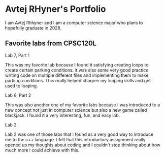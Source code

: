 
# Avtej RHyner's Portfolio

I am Avtej Rhhyner and I am a computer science major who plans to hopefully graduate in 2028.

## Favorite labs from CPSC120L

Lab 7, Part 1

This was my favorite lab because I found it satisfying creating loops to create certain parking conditions. It was also some very good practice writing code on multiple different files and implementing them to make parking conditions. This really helped sharpen my looping skills and get used to looping. 

Lab 6, Part 2

This was also another one of my favorite labs because I was introduced to a new concept not just in computer science but also a new game called blackjack. I found it a very interesting, fun, and easy lab. 

Lab 2

Lab 2 was one of those labs that I found as a very good way to introduce me to the c++ language. I felt that this introductory assignment really opened up my thoughts about coding and I couldn’t stop thinking about how much more I could achieve with this.
